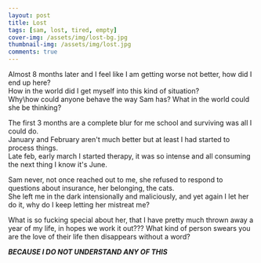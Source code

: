 ```yaml
---
layout: post
title: Lost
tags: [sam, lost, tired, empty]
cover-img: /assets/img/lost-bg.jpg
thumbnail-img: /assets/img/lost.jpg
comments: true
---
```

Almost 8 months later and I feel like I am getting worse not better, how did I end up here?  
How in the world did I get myself into this kind of situation?  
Why\how could anyone behave the way Sam has? What in the world could she be thinking?  

The first 3 months are a complete blur for me school and surviving was all I could do.  
January and February aren't much better but at least I had started to process things.  
Late feb, early march I started therapy, it was so intense and all consuming the next thing I know it's June.  

Sam never, not once reached out to me, she refused to respond to questions about insurance, her belonging, the cats.  
She left me in the dark intensionally and maliciously, and yet again I let her do it, why do I keep letting her mistreat me?

What is so fucking special about her, that I have pretty much thrown away a year of my life, in hopes we work it out???
What kind of person swears you are the love of their life then disappears without a word?

***BECAUSE I DO NOT UNDERSTAND ANY OF THIS***

